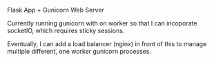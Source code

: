 Flask App + Gunicorn Web Server

Currently running gunicorn with on worker so that I can incoporate socketIO, which requires sticky sessions.

Eventually, I can add a load balancer (nginx) in front of this to manage multiple different, one worker gunicorn processes.

